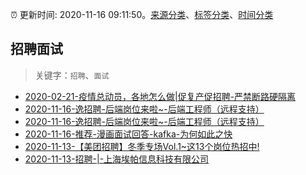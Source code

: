 :alarm_clock: 更新时间: 2020-11-16 09:11:50。[来源分类](../README.md)、[标签分类](../TAGS.md)、[时间分类](../TIMELINE.md)

## 招聘面试


> 关键字：`招聘`、`面试`



- [2020-02-21-疫情总动员，各地怎么做|促复产促招聘-严禁断路硬隔离](http://m.china.caixin.com/m/2020-02-22/101519091.html) 
- [2020-11-16-逸招聘-后端岗位来啦~-后端工程师（远程支持）](https://www.v2ex.com/t/725839) 
- [2020-11-16-逸招聘-后端岗位来啦~-后端工程师（远程支持）](https://www.v2ex.com/t/725820) 
- [2020-11-16-推荐-漫画面试回答-kafka-为何如此之快](https://toutiao.io/k/jeuqdr2) 
- [2020-11-13-【美团招聘】冬季专场Vol.1~这13个岗位热招中!](https://sec.thief.one/article_content?a_id=0c94c23144faca42b66f855299c0988d) 
- [2020-11-13-招聘-|-上海埃帕信息科技有限公司](https://sec.thief.one/article_content?a_id=b64567b976b9fa210b3a50d12fc1ca55) 